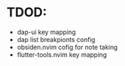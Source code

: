 # TDOD:
- dap-ui key mapping
- dap list breakpionts config
- obsiden.nvim cofig for note taking
- flutter-tools.nvim key mapping
